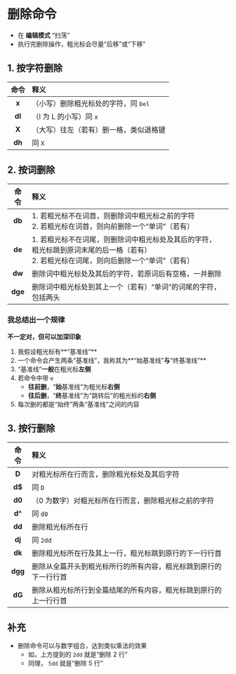 # 删除命令

- 在 **编辑模式** “扫荡”
- 执行完删除操作，粗光标会尽量“后移”或“下移”

## 1. 按字符删除

| 命令 | 释义 |
| :---: | :--- |
| **x** | （小写）删除粗光标处的字符，同 <kbd>Del</kbd> |
| **dl** | （l 为 L 的小写）同 `x` |
| **X** | （大写）往左（若有）删一格，类似退格键 |
| **dh** | 同 `X` |

## 2. 按词删除

| 命令 | 释义 |
| :---: | :--- |
| **db** | 1. 若粗光标不在词首，则删除词中粗光标之前的字符 <br>2. 若粗光标在词首，则向前删除一个“单词”（若有） |
| **de** | 1. 若粗光标不在词尾，则删除词中粗光标处及其后的字符， <br>粗光标跳到原词末尾的后一格（若有）<br>2. 若粗光标在词尾，则向后删除一个“单词”（若有） |
| **dw** | 删除词中粗光标处及其后的字符，若原词后有空格，一并删除 |
| **dge** | 删除词中粗光标处到其上一个（若有）“单词”的词尾的字符，包括两头 |

### 我总结出一个规律

**不一定对，但可以加深印象**

1. 我假设粗光标有**“基准线”**
2. 一个命令会产生两条“基准线”，我称其为**“始基准线”**与**“终基准线”**
3. “基准线”**一般**在粗光标**左侧**
4. 若命令中带 `e`
    - **往前删**，“**始**基准线”为粗光标**右侧**
    - **往后删**，“**终**基准线”为“跳转后”的粗光标的**右侧**
5. 每次删的都是“始终”两条“基准线”之间的内容

## 3. 按行删除

| 命令 | 释义 |
| :---: | :--- |
| **D** | 对粗光标所在行而言，删除粗光标处及其后字符 |
| **d$** | 同 `D` |
| **d0** | （0 为数字）对粗光标所在行而言，删除粗光标之前的字符 |
| **d^** | 同 `d0` |
| **dd** | 删除粗光标所在行 |
| **dj** | 同 `2dd` |
| **dk** | 删除粗光标所在行及其上一行，粗光标跳到原行的下一行行首 |
| **dgg** | 删除从全篇开头到粗光标所行的所有内容，粗光标跳到原行的下一行行首 |
| **dG** | 删除从粗光标所行到全篇结尾的所有内容，粗光标跳到原行的上一行行首 |

## 补充

- 删除命令可以与数字组合，达到类似乘法的效果
    - 如，上方提到的 `2dd` 就是“删除 2 行”
    - 同理， `5dd` 就是“删除 5 行”